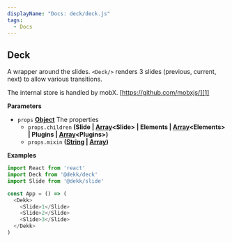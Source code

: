 ```yaml
---
displayName: "Docs: deck/deck.js"
tags: 
  - Docs
---
```


<!-- Generated by documentation.js. Update this documentation by updating the source code. -->

## Deck

A wrapper around the slides.
`<Deck/>` renders 3 slides (previous, current, next) to allow various
transitions.

The internal store is handled by mobX. [https://github.com/mobxjs/][1]

**Parameters**

-   `props` **[Object][2]** The properties
    -   `props.children` **(Slide | [Array][3]&lt;Slide> | Elements | [Array][3]&lt;Elements> | Plugins | [Array][3]&lt;Plugins>)** 
    -   `props.mixin` **([String][4] \| [Array][3])** 

**Examples**

```javascript
import React from 'react'
import Deck from '@dekk/deck'
import Slide from '@dekk/slide'

const App = () => (
  <Dekk>
    <Slide>1</Slide>
    <Slide>2</Slide>
    <Slide>3</Slide>
  </Dekk>
)
```

[1]: https://github.com/mobxjs/

[2]: https://developer.mozilla.org/docs/Web/JavaScript/Reference/Global_Objects/Object

[3]: https://developer.mozilla.org/docs/Web/JavaScript/Reference/Global_Objects/Array

[4]: https://developer.mozilla.org/docs/Web/JavaScript/Reference/Global_Objects/String

